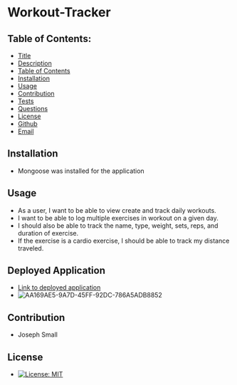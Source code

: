 # Workout-Tracker
## Table of Contents:
* [Title](#Workout-Tracker)
* [Description](#Description)
* [Table of Contents](#TableofContents)
* [Installation](#Installation)
* [Usage](#Usage)
* [Contribution](#Contribution)
* [Tests](#Tests)
* [Questions](#Questions)
* [License](#License)
* [Github](#Github)
* [Email](#Email)

## Installation 
- Mongoose was installed for the application

## Usage

- As a user, I want to be able to view create and track daily workouts.
- I want to be able to log multiple exercises in  workout on a given day. 
- I should also be able to track the name, type, weight, sets, reps, and duration of exercise. 
- If the exercise is a cardio exercise, I should be able to track my distance traveled.

## Deployed Application
- [Link to deployed application](https://serene-chamber-58647.herokuapp.com/)
- ![AA169AE5-9A7D-45FF-92DC-786A5ADB8852](https://user-images.githubusercontent.com/63420051/126373785-69c2bad9-77b2-4e4a-98cf-24ddb6968625.png)


## Contribution 
  - Joseph Small
 
## License 
  - [![License: MIT](https://img.shields.io/badge/License-MIT-yellow.svg)](https://opensource.org/licenses/MIT)
